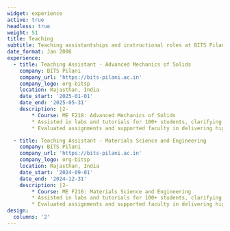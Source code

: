 ```yaml
---
widget: experience
active: true
headless: true
weight: 51
title: Teaching
subtitle: Teaching assistantships and instructional roles at BITS Pilani
date_format: Jan 2006
experience:
  - title: Teaching Assistant - Advanced Mechanics of Solids
    company: BITS Pilani
    company_url: 'https://bits-pilani.ac.in'
    company_logo: org-bitsp
    location: Rajasthan, India
    date_start: '2025-01-01'
    date_end: '2025-05-31'
    description: |2-
        * Course: ME F218: Advanced Mechanics of Solids
        * Assisted in labs and tutorials for 100+ students, clarifying concepts and linking theory to practical applications
        * Evaluated assignments and supported faculty in delivering high-impact teaching sessions

  - title: Teaching Assistant - Materials Science and Engineering
    company: BITS Pilani
    company_url: 'https://bits-pilani.ac.in'
    company_logo: org-bitsp
    location: Rajasthan, India
    date_start: '2024-09-01'
    date_end: '2024-12-31'
    description: |2-
        * Course: ME F216: Materials Science and Engineering
        * Assisted in labs and tutorials for 100+ students, clarifying concepts and linking theory to practical applications
        * Evaluated assignments and supported faculty in delivering high-impact teaching sessions
design:
  columns: '2'
---
```

